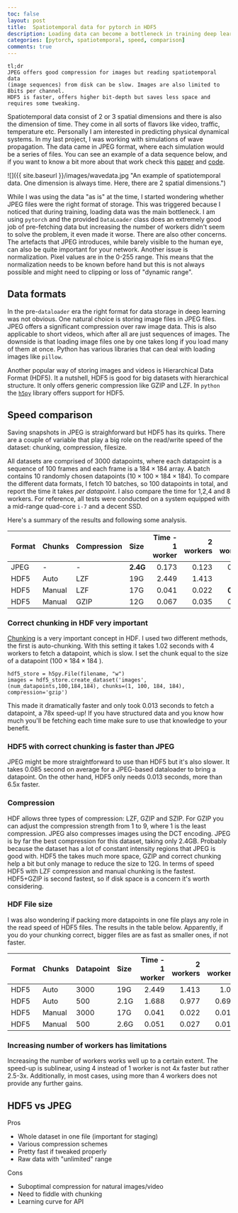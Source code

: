 ```yaml
---
toc: false
layout: post
title:  Spatiotemporal data for pytorch in HDF5
description: Loading data can become a bottleneck in training deep learning models. Here we provide some speed comparisons for spatiotemporal data storage.
categories: [pytorch, spatiotemporal, speed, comparison]
comments: true
---
```



	tl;dr
	JPEG offers good compression for images but reading spatiotemporal data 
	(image sequences) from disk can be slow. Images are also limited to 8bits per channel.  
	HDF5 is faster, offers higher bit-depth but saves less space and requires some tweaking.


Spatiotemporal data consist of 2 or 3 spatial dimensions and there is also the dimension of time. They come in all sorts of flavors like video, traffic, temperature etc.  Personally I am interested in predicting physical dynamical systems.  In my last project, I was working with simulations of wave propagation. The data came in JPEG format, where each simulation would be a series of files. You can see an example of a data sequence below, and if you want to know a bit more about that work check this [paper](https://arxiv.org/abs/2002.08981) and [code](https://github.com/stathius/wave_propagation).

![]({{ site.baseurl }}/images/wavedata.jpg "An example of spatiotemporal data. One dimension is always time. Here, there are 2 spatial dimensions.")



While I was using the data "as is" at the time, I started wondering whether JPEG files were the right format of storage. This was triggered because I noticed that during training, loading  data was the main bottleneck. I am using `pytorch` and the provided `DataLoader` class does an extremely good job of pre-fetching data but increasing the number of workers didn't seem to solve the problem, it even made it worse. There are also other concerns. The artefacts that JPEG introduces, while barely visible to the human eye, can also be quite important for your network. Another issue is normalization. Pixel values are in the 0-255 range. This means that the normalization needs to be known before hand but this is not always possible and might need to clipping or loss of "dynamic range". 

## Data formats

In the pre-`dataloader` era the right format for data storage in deep learning was not obvious. One natural choice is storing image files in JPEG files. JPEG offers a significant compression over raw image data. This is also applicable to short videos, which after all are just sequences of images. The downside is that loading image files one by one takes long if you load many of them at once. Python has various libraries that can deal with loading images like `pillow`. 

Another popular way of storing images and videos is Hierarchical Data Format (HDF5). It a nutshell, HDF5 is good for big datasets with hierarchical structure. It only offers generic compression like GZIP and LZF. In `python` the [`h5py`](https://www.h5py.org/) library offers support for HDF5. 

## Speed comparison

Saving snapshots in JPEG is straighforward but HDF5 has its quirks. There are a couple of variable that play a big role on the read/write speed of the dataset: chunking, compression, filesize.


All datasets are comprised of 3000 datapoints, where each datapoint is a sequence of $100$ frames and each frame is a $184 \times 184$ array. A batch contains 10 randomly chosen datapoints ($10\times 100\times 184\times 184$). To compare the different data formats, I fetch 10 batches, so 100 datapoints in total, and report the time it takes *per datapoint*. I also compare the time for 1,2,4 and 8 workers. For reference, all tests were conducted on a system equipped with a mid-range quad-core `i-7` and a decent SSD. 

Here's a summary of the results and following some analysis.

| Format   | Chunks   | Compression   |  Size   |   Time - 1 worker |   2 workers |   4 workers |   8 workers |
|:---------|:---------|:--------------|:---------------|------------------:|------------:|------------:|------------:|
| JPEG     | -        | -             | **2.4G**           |             0.173 |       0.123 |       0.085 |       0.079 |
| HDF5     | Auto     | LZF           | 19G            |             2.449 |       1.413 |       1.02  |       0.812 |
| HDF5     | Manual   | LZF           | 17G            |             0.041 |       0.022 |       **0.013** |       **0.013** |
| HDF5     | Manual   | GZIP          | 12G            |             0.067 |       0.035 |       0.022 |       0.019 |

<!-- | HDF5     | Auto     | LZF           | 2.1G           |             1.688 |       0.977 |       0.695 |       0.517 | -->
<!-- | HDF5     | Manual   | LZF           | 2.6G           |             0.051 |       0.027 |       0.016 |       0.015 | -->


### Correct chunking in HDF very important 

[Chunking](https://support.hdfgroup.org/HDF5/doc/Advanced/Chunking/index.html) is a very important concept in HDF. I used two different methods, the first is auto-chunking. With this setting it takes 1.02 seconds with 4 workers to fetch a datapoint, which is slow. I set the chunk equal to the size of a datapoint ($100\times 184\times 184$ ). 


```
hdf5_store = h5py.File(filename, "w")
images = hdf5_store.create_dataset('images', (num_datapoints,100,184,184), chunks=(1, 100, 184, 184), compression='gzip')
```


This made it dramatically faster and only took 0.013 seconds to fetch a datapoint, a 78x speed-up! If you have structured data and you know how much you'll be fetching each time make sure to use that knowledge to your benefit.


### HDF5 with correct chunking is faster than JPEG

JPEG might be more straightforward to use than HDF5 but it's also slower. It takes 0.085 second on average for a JPEG-based dataloader to bring a datapoint. On the other hand, HDF5 only needs 0.013 seconds, more than 6.5x faster.  

### Compression 

HDF allows three types of compression: LZF, GZIP and SZIP. For GZIP you can adjust the compression strength from 1 to 9, where 1 is the least compression. JPEG also compresses images using the DCT encoding. JPEG is by far the best compression for this dataset, taking only 2.4GB. Probably because the dataset has a lot of constant intensity regions that JPEG is good with. HDF5 the  takes much more space, GZIP and correct chunking help a bit but only manage to reduce the size to 12G. In terms of speed HDF5 with LZF compression and manual chunking is the fastest. HDF5+GZIP is second fastest, so if disk space is a concern it's worth considering. 

### HDF File size

I was also wondering if packing more datapoints in one file plays any role in the read speed of HDF5 files. The results in the table below. Apparently, if you do your chunking correct, bigger files are as fast as smaller ones, if not faster. 

| Format   | Chunks   | Datapoint   | Size   |   Time - 1 worker |   2 workers |   4 workers |   8 workers |
|:---------|:---------|:--------------|:---------------|------------------:|------------:|------------:|------------:|
| HDF5     | Auto     | 3000           | 19G            |             2.449 |       1.413 |       1.02  |       0.812 |
| HDF5     | Auto     | 500           | 2.1G           |             1.688 |       0.977 |       0.695 |       0.517 |
| HDF5     | Manual   | 3000           | 17G            |             0.041 |       0.022 |       0.013 |       **0.013** |
| HDF5     | Manual   | 500           | 2.6G           |             0.051 |       0.027 |       0.016 |       0.015 |

### Increasing number of workers has limitations

Increasing the number of workers works well up to a certain extent. The speed-up is sublinear, using 4 instead of 1 worker is not 4x faster but rather 2.5-3x. Additionally, in most cases, using more than 4 workers does not provide any further gains.


## HDF5 vs JPEG

Pros

* Whole dataset in one file (important for staging)
* Various compression schemes
* Pretty fast if tweaked properly
* Raw data with "unlimited" range

Cons
* Suboptimal compression for natural images/video
* Need to fiddle with chunking
* Learning curve for API

